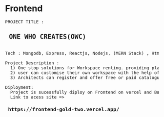 # Frontend
<pre>
PROJECT TITLE : <h2> ONE WHO CREATES(OWC) </h2>
Tech : Mongodb, Express, Reactjs, Nodejs, (MERN Stack) , Html,css, bootstarp, render,vercel,aws

Project Description :
  1) One stop solutions for Workspace renting. providing platform to user who are willling to start new venture or startup helping them to setup their workspace.
  2) user can customise their own workspace with the help of architect, can search for rental workspaces and also collabrative workspace, able to book rental workspace        for companies.
  3) Architects can register and offer free or paid catalogues of workspace designs to clients.
  
Diployment:
  Project is sucessfully diploy on Frontend on vercel and Backend on render
  Link to acess site => <h3><b> https://frontend-gold-two.vercel.app/ </b></h3>
  
</pre>
